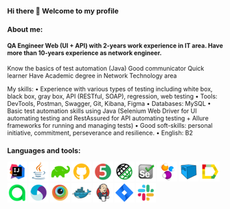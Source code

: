 ### Hi there 👋 Welcome to my profile
### About me:
#### QA Engineer Web (UI + API) with 2-years work experience in IT area. Have more than 10-years experience as network engineer.
Know the basics of test automation (Java) 
Good communicator 
Quick learner
Have Academic degree in Network Technology area

My skills:
• Experience with various types of testing including white box, black box, gray box, API (RESTful, SOAP), regression, web testing
• Tools: DevTools, Postman, Swagger, Git, Kibana, Figma
• Databases: MySQL
• Basic test automation skills using Java (Selenium Web Driver for UI automating testing and RestAssured for API automating testing + Allure frameworks for running and managing tests)
• Good soft-skills: personal initiative, commitment, perseverance and resilience. 
• English: B2
### Languages and tools:
<p>
  <img height=46 title="IntelliJ IDEA" src="icons/IntellijIDEA.svg">
  <img height=46 title="Java" src="icons/Java.svg">
  <img height=46 title="Gradle" src="icons/Gradle.png">
  <img height=46 title="GitHub" src="icons/Github.png">
  <img height=46 title="JUnit5" src="icons/JUnit5.svg">
  <img height=46 title="Rest-Assured" src="icons/Rest-Assured.svg">
  <img height=46 title="Selenium" src="icons/Selenium.svg">
  <img height=46 title="Selenide" src="icons/Selenide.svg">
  <img height=46 title="Selenoid" src="icons/Selenoid.svg">
  <img height=46 title="Allure Report" src="icons/Allure_Report.svg">
  <img height=46 title="Allure TestOps" src="icons/Allure_TestOps.svg">
  <img height=46 title="Appium" src="icons/Appium.svg">
  <img height=46 title="BrowserStack" src="icons/Browserstack.svg">
  <img height=46 title="Docker" src="icons/Docker.svg">
  <img height=46 title="Jenkins" src="icons/Jenkins.svg">
  <img height=46 title="Jira" src="icons/Jira.svg">
  <img height=46 title="Slack" src="icons/Slack.svg">
  <!--
  <img height=46 title="Telegram" src="icons/Telegram.svg">
  -->
</p>

<!--
### Contacts:
[<img alt="Email" height="45" src="icons/Gmail.png"/>](mailto:anbngm@gmail.com)
[<img alt="Telegram" height="50" src="icons/Telegram.png"/>](https://t.me/anbnH)

**AleksandrButakov/AleksandrButakov** is a ✨ _special_ ✨ repository because its `README.md` (this file) appears on your GitHub profile.

Here are some ideas to get you started:
- 🔭 I’m currently working on ...
- 🌱 I’m currently learning ...
- 👯 I’m looking to collaborate on ...
- 🤔 I’m looking for help with ...
- 💬 Ask me about ...
- 📫 How to reach me: ...
- 😄 Pronouns: ...
- ⚡ Fun fact: ...
-->